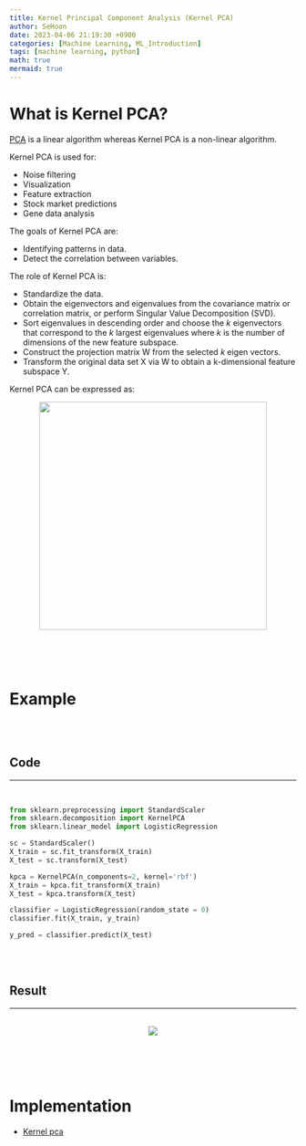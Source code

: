 ```yaml
---
title: Kernel Principal Component Analysis (Kernel PCA)
author: SeHoon
date: 2023-04-06 21:19:30 +0900
categories: [Machine Learning, ML_Introduction]
tags: [machine learning, python]
math: true
mermaid: true
---
```


# What is Kernel PCA?

[PCA](https://csh970605.github.io/posts/PCA/) is a linear algorithm whereas Kernel PCA is a non-linear algorithm.

Kernel PCA is used for:
+ Noise filtering<br>
+ Visualization<br>
+ Feature extraction<br>
+ Stock market predictions<br>
+ Gene data analysis<br>

The goals of Kernel PCA are:
+ Identifying patterns in data.<br>
+ Detect the correlation between variables.<br>

The role of Kernel PCA is:
+ Standardize the data.
+ Obtain the eigenvectors and eigenvalues from the covariance matrix or correlation matrix, or perform Singular Value Decomposition (SVD).<br>
+ Sort eigenvalues in descending order and choose the $k$ eigenvectors that correspond to the $k$ largest eigenvalues where $k$ is the number of dimensions of the new feature subspace.<br>
+ Construct the projection matrix W from the selected $k$ eigen vectors.<br>
+ Transform the original data set X via W to obtain a k-dimensional feature subspace Y.<br>


Kernel PCA can be expressed as:

<center>
<img src="https://user-images.githubusercontent.com/28240052/230393154-21b96d94-29a6-4574-94e8-ad6b0f684595.png" width=400>
</center>

<br><br><br>

# Example
<br><br>

## Code
---
<br>

```py
from sklearn.preprocessing import StandardScaler
from sklearn.decomposition import KernelPCA
from sklearn.linear_model import LogisticRegression

sc = StandardScaler()
X_train = sc.fit_transform(X_train)
X_test = sc.transform(X_test)

kpca = KernelPCA(n_components=2, kernel='rbf')
X_train = kpca.fit_transform(X_train)
X_test = kpca.transform(X_test)

classifier = LogisticRegression(random_state = 0)
classifier.fit(X_train, y_train)

y_pred = classifier.predict(X_test)
```

<br><br>

## Result
---
<br>

<center>
<img src="https://user-images.githubusercontent.com/28240052/230393501-3cd4c65d-3586-4a72-9229-4e6bd5402015.png">
</center>
<br><br><br><br>

# Implementation

+ [Kernel pca](https://github.com/csh970605/Machine-LearningA-Z/tree/main/Part%209%20-%20Dimensionality%20Reduction/Section%2045%20-%20Kernel%20PCA/Python)